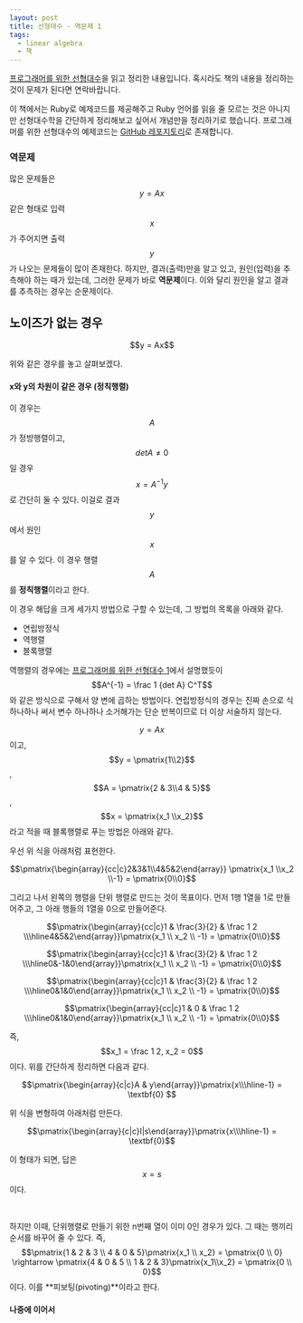 ```yaml
---
layout: post
title: 선형대수 - 역문제 1
tags:
  - linear algebra
  - 책
---
```


[프로그래머를 위한 선형대수](http://www.kyobobook.co.kr/product/detailViewKor.laf?ejkGb=KOR&barcode=9791160501308)을 읽고 정리한 내용입니다. 혹시라도 책의 내용을 정리하는 것이 문제가 된다면 연락바랍니다.

이 책에서는 Ruby로 예제코드를 제공해주고 Ruby 언어를 읽을 줄 모르는 것은 아니지만 선형대수학을 간단하게 정리해보고 싶어서 개념만을 정리하기로 했습니다. 프로그래머를 위한 선형대수의 예제코드는 [GitHub 레포지토리](https://github.com/gilbutITbook/006802)로 존재합니다.

### 역문제

 많은 문제들은 $$y = Ax$$ 같은 형태로 입력 $$x$$가 주어지면 출력 $$y$$가 나오는 문제들이 많이 존재한다. 하지만, 결과(출력)만을 알고 있고, 원인(입력)을 추측해야 하는 때가 있는데, 그러한 문제가 바로 **역문제**이다. 이와 달리 원인을 알고 결과를 추측하는 경우는 순문제이다.

## 노이즈가 없는 경우

<p align='center'>$$y = Ax$$</p>

위와 같은 경우를 놓고 살펴보겠다.

#### x와 y의 차원이 같은 경우 (정칙행렬)

이 경우는 $$A$$가 정방행렬이고, $$det A \neq 0$$ 일 경우 $$x = A^{-1}y$$로 간단히 둘 수 있다. 이걸로 결과 $$y$$에서 원인 $$x$$를 알 수 있다. 이 경우 행렬 $$A$$를 **정칙행렬**이라고 한다.

이 경우 해답을 크게 세가지 방법으로 구할 수 있는데, 그 방법의 목록을 아래와 같다.

* 연립방정식
* 역행렬
* 블록행렬

 역행렬의 경우에는 [프로그래머를 위한 선형대수 1](/프로그래머를-위한-선형대수1-벡터,행렬,행렬식)에서 설명했듯이 $$A^{-1} = \frac 1 {det A} C^T$$와 같은 방식으로 구해서 양 변에 곱하는 방법이다. 연립방정식의 경우는 진짜 손으로 식 하나하나 써서 변수 하나하나 소거해가는 단순 반복이므로 더 이상 서술하지 않는다.

 $$y = Ax$$이고, $$y = \pmatrix{1\\2}$$, $$A = \pmatrix{2  & 3\\4 & 5}$$, $$x = \pmatrix{x_1 \\x_2}$$라고 적을 때 블록행렬로 푸는 방법은 아래와 같다.

우선 위 식을 아래처럼 표현한다.

<p align='center'>$$\pmatrix{\begin{array}{cc|c}2&3&1\\4&5&2\end{array}} \pmatrix{x_1 \\x_2 \\-1} = \pmatrix{0\\0}$$</p>

그리고 나서 왼쪽의 행렬을 단위 행렬로 만드는 것이 목표이다. 먼저 1행 1열을 1로 만들어주고, 그 아래 행들의 1열을 0으로 만들어준다.

<p align='center'>$$\pmatrix{\begin{array}{cc|c}1 & \frac{3}{2} & \frac 1 2 \\\hline4&5&2\end{array}}\pmatrix{x_1 \\ x_2 \\ -1} = \pmatrix{0\\0}$$</p>

<p align='center'>$$\pmatrix{\begin{array}{cc|c}1 & \frac{3}{2} & \frac 1 2 \\\hline0&-1&0\end{array}}\pmatrix{x_1 \\ x_2 \\ -1} = \pmatrix{0\\0}$$</p>

<p align='center'>$$\pmatrix{\begin{array}{cc|c}1 & \frac{3}{2} & \frac 1 2 \\\hline0&1&0\end{array}}\pmatrix{x_1 \\ x_2 \\ -1} = \pmatrix{0\\0}$$</p>

<p align='center'>$$\pmatrix{\begin{array}{cc|c}1 & 0 & \frac 1 2 \\\hline0&1&0\end{array}}\pmatrix{x_1 \\ x_2 \\ -1} = \pmatrix{0\\0}$$</p>

즉, $$x_1 = \frac 1 2, x_2 = 0$$이다. 위를 간단하게 정리하면 다음과 같다.

$$\pmatrix{\begin{array}{c|c}A & y\end{array}}\pmatrix{x\\\hline-1} = \textbf{0} $$

위 식을 변형하여 아래처럼 만든다.

$$\pmatrix{\begin{array}{c|c}I|s\end{array}}\pmatrix{x\\\hline-1} = \textbf{0}$$

이 형태가 되면, 답은 $$x = s$$이다.

<br />

하지만 이때, 단위행렬로 만들기 위한 n번째 열이 이미 0인 경우가 있다. 그 때는 행끼리 순서를 바꾸어 줄 수 있다. 즉, $$\pmatrix{1 & 2 & 3 \\ 4 & 0 & 5}\pmatrix{x_1 \\ x_2} = \pmatrix{0 \\ 0} \rightarrow \pmatrix{4 & 0 & 5 \\ 1 & 2 & 3}\pmatrix{x_1\\x_2} = \pmatrix{0 \\ 0}$$이다. 이를 **피보팅(pivoting)**이라고 한다.

#### 나중에 이어서